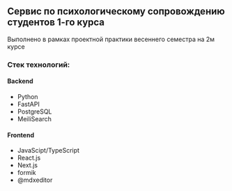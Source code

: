 ## Сервис по психологическому сопровождению студентов 1-го курса

Выполнено в рамках проектной практики весеннего семестра на 2м курсе

### Стек технологий:

#### Backend

- Python
- FastAPI
- PostgreSQL
- MeiliSearch

#### Frontend

- JavaScipt/TypeScript
- React.js
- Next.js
- formik
- @mdxeditor
